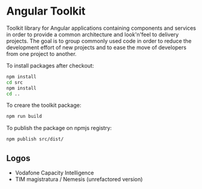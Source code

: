 # Angular Toolkit
Toolkit library for Angular applications containing components and services in order 
to provide a common architecture and look'n'feel to delivery projects. 
The goal is to group commonly used code in order to reduce the development effort of new
projects and to ease the move of developers from one project to another.

To install packages after checkout:
```bash
npm install
cd src
npm install
cd ..
```

To creare the toolkit package:
```bash
npm run build
```
To publish the package on npmjs registry:
```bash
npm publish src/dist/
```

## Logos ################################################################################

- Vodafone Capacity Intelligence
- TIM magistratura / Nemesis (unrefactored version)
